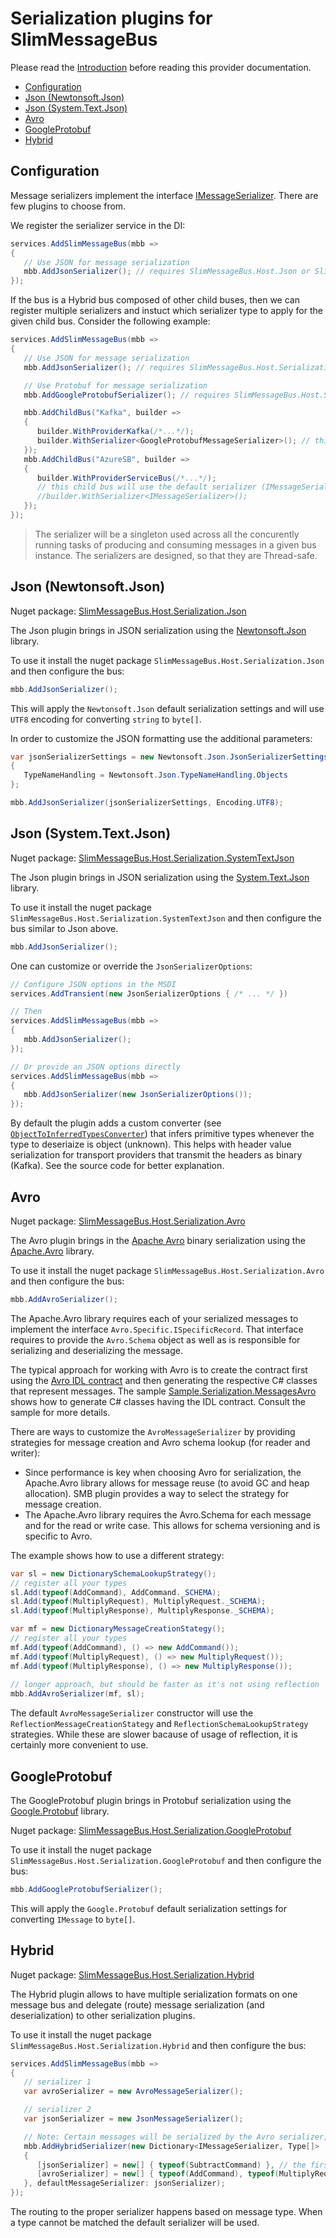 # Serialization plugins for SlimMessageBus <!-- omit in toc -->

Please read the [Introduction](intro.md) before reading this provider documentation.

- [Configuration](#configuration)
- [Json (Newtonsoft.Json)](#json-newtonsoftjson)
- [Json (System.Text.Json)](#json-systemtextjson)
- [Avro](#avro)
- [GoogleProtobuf](#googleprotobuf)
- [Hybrid](#hybrid)

## Configuration

Message serializers implement the interface [IMessageSerializer](../src/SlimMessageBus.Host.Serialization/IMessageSerializer.cs).
There are few plugins to choose from.

We register the serializer service in the DI:

```cs
services.AddSlimMessageBus(mbb => 
{
   // Use JSON for message serialization
   mbb.AddJsonSerializer(); // requires SlimMessageBus.Host.Json or SlimMessageBus.Host.SystemTextJson package
});
```

If the bus is a Hybrid bus composed of other child buses, then we can register multiple serializers and instuct which serializer type to apply for the given child bus.
Consider the following example:

```cs
services.AddSlimMessageBus(mbb => 
{
   // Use JSON for message serialization
   mbb.AddJsonSerializer(); // requires SlimMessageBus.Host.Serialization.Json or SlimMessageBus.Host.Serialization.SystemTextJson package

   // Use Protobuf for message serialization
   mbb.AddGoogleProtobufSerializer(); // requires SlimMessageBus.Host.Serialization.GoogleProtobuf package

   mbb.AddChildBus("Kafka", builder =>
   {
      builder.WithProviderKafka(/*...*/);
      builder.WithSerializer<GoogleProtobufMessageSerializer>(); // this child bus will use a specific serializer
   });
   mbb.AddChildBus("AzureSB", builder =>
   {
      builder.WithProviderServiceBus(/*...*/);
      // this child bus will use the default serializer (IMessageSerializer) - which is the first one registered in DI (here Json)
      //builder.WithSerializer<IMessageSerializer>();
   });
});
```

> The serializer will be a singleton used across all the concurently running tasks of producing and consuming messages in a given bus instance. The serializers are designed, so that they are Thread-safe.

## Json (Newtonsoft.Json)

Nuget package: [SlimMessageBus.Host.Serialization.Json](https://www.nuget.org/packages/SlimMessageBus.Host.Serialization.Json)

The Json plugin brings in JSON serialization using the [Newtonsoft.Json](https://www.nuget.org/packages/Newtonsoft.Json) library.

To use it install the nuget package `SlimMessageBus.Host.Serialization.Json` and then configure the bus:

```cs
mbb.AddJsonSerializer();
```

This will apply the `Newtonsoft.Json` default serialization settings and will use `UTF8` encoding for converting `string` to `byte[]`.

In order to customize the JSON formatting use the additional parameters:

```cs
var jsonSerializerSettings = new Newtonsoft.Json.JsonSerializerSettings
{
   TypeNameHandling = Newtonsoft.Json.TypeNameHandling.Objects
};

mbb.AddJsonSerializer(jsonSerializerSettings, Encoding.UTF8);
```

## Json (System.Text.Json)

Nuget package: [SlimMessageBus.Host.Serialization.SystemTextJson](https://www.nuget.org/packages/SlimMessageBus.Host.Serialization.SystemTextJson)

The Json plugin brings in JSON serialization using the [System.Text.Json](https://www.nuget.org/packages/System.Text.Json) library.

To use it install the nuget package `SlimMessageBus.Host.Serialization.SystemTextJson` and then configure the bus similar to Json above.

```cs
mbb.AddJsonSerializer();
```

One can customize or override the `JsonSerializerOptions`:

```cs
// Configure JSON options in the MSDI
services.AddTransient(new JsonSerializerOptions { /* ... */ })

// Then
services.AddSlimMessageBus(mbb => 
{
   mbb.AddJsonSerializer();   
});

// Or provide an JSON options directly
services.AddSlimMessageBus(mbb => 
{
   mbb.AddJsonSerializer(new JsonSerializerOptions());   
});
```

By default the plugin adds a custom converter (see [`ObjectToInferredTypesConverter`](../src/SlimMessageBus.Host.Serialization.SystemTextJson/ObjectToInferredTypesConverter.cs)) that infers primitive types whenever the type to deseriaize is object (unknown). This helps with header value serialization for transport providers that transmit the headers as binary (Kafka). See the source code for better explanation.

## Avro

Nuget package: [SlimMessageBus.Host.Serialization.Avro](https://www.nuget.org/packages/SlimMessageBus.Host.Serialization.Avro)

The Avro plugin brings in the [Apache Avro](https://avro.apache.org/) binary serialization using the [Apache.Avro](https://www.nuget.org/packages/Apache.Avro/) library.

To use it install the nuget package `SlimMessageBus.Host.Serialization.Avro` and then configure the bus:

```cs
mbb.AddAvroSerializer();
```

The Apache.Avro library requires each of your serialized messages to implement the interface `Avro.Specific.ISpecificRecord`. That interface requires to provide the `Avro.Schema` object as well as is responsible for serializing and deserializing the message.

The typical approach for working with Avro is to create the contract first using the [Avro IDL contract](https://avro.apache.org/docs/current/idl.html) and then generating the respective C# classes that represent messages. The sample [Sample.Serialization.MessagesAvro](../src/Samples/Sample.Serialization.MessagesAvro) shows how to generate C# classes having the IDL contract. Consult the sample for more details.

There are ways to customize the `AvroMessageSerializer` by providing strategies for message creation and Avro schema lookup (for reader and writer):

- Since performance is key when choosing Avro for serialization, the Apache.Avro library allows for message reuse (to avoid GC and heap allocation). SMB plugin provides a way to select the strategy for message creation.
- The Apache.Avro library requires the Avro.Schema for each message and for the read or write case. This allows for schema versioning and is specific to Avro.

The example shows how to use a different strategy:

```cs
var sl = new DictionarySchemaLookupStrategy();
// register all your types
sl.Add(typeof(AddCommand), AddCommand._SCHEMA);
sl.Add(typeof(MultiplyRequest), MultiplyRequest._SCHEMA);
sl.Add(typeof(MultiplyResponse), MultiplyResponse._SCHEMA);

var mf = new DictionaryMessageCreationStategy();
// register all your types
mf.Add(typeof(AddCommand), () => new AddCommand());
mf.Add(typeof(MultiplyRequest), () => new MultiplyRequest());
mf.Add(typeof(MultiplyResponse), () => new MultiplyResponse());
   
// longer approach, but should be faster as it's not using reflection
mbb.AddAvroSerializer(mf, sl);
```

The default `AvroMessageSerializer` constructor will use the `ReflectionMessageCreationStategy` and `ReflectionSchemaLookupStrategy` strategies. While these are slower bacause of usage of reflection, it is certainly more convenient to use.

## GoogleProtobuf

The GoogleProtobuf plugin brings in Protobuf serialization using the [Google.Protobuf](https://www.nuget.org/packages/Google.Protobuf) library.

Nuget package: [SlimMessageBus.Host.Serialization.GoogleProtobuf](https://www.nuget.org/packages/SlimMessageBus.Host.Serialization.GoogleProtobuf)

To use it install the nuget package `SlimMessageBus.Host.Serialization.GoogleProtobuf` and then configure the bus:

```cs
mbb.AddGoogleProtobufSerializer();
```

This will apply the `Google.Protobuf` default serialization settings for converting `IMessage` to `byte[]`.

## Hybrid

Nuget package: [SlimMessageBus.Host.Serialization.Hybrid](https://www.nuget.org/packages/SlimMessageBus.Host.Serialization.Hybrid)

The Hybrid plugin allows to have multiple serialization formats on one message bus and delegate (route) message serialization (and deserialization) to other serialization plugins.

To use it install the nuget package `SlimMessageBus.Host.Serialization.Hybrid` and then configure the bus:

```cs
services.AddSlimMessageBus(mbb => 
{
   // serializer 1
   var avroSerializer = new AvroMessageSerializer();

   // serializer 2
   var jsonSerializer = new JsonMessageSerializer();

   // Note: Certain messages will be serialized by the Avro serializer, other using the Json serializer
   mbb.AddHybridSerializer(new Dictionary<IMessageSerializer, Type[]>
   {
      [jsonSerializer] = new[] { typeof(SubtractCommand) }, // the first one will be the default serializer, no need to declare types here
      [avroSerializer] = new[] { typeof(AddCommand), typeof(MultiplyRequest), typeof(MultiplyResponse) },
   }, defaultMessageSerializer: jsonSerializer);
});
```

The routing to the proper serializer happens based on message type. When a type cannot be matched the default serializer will be used.
